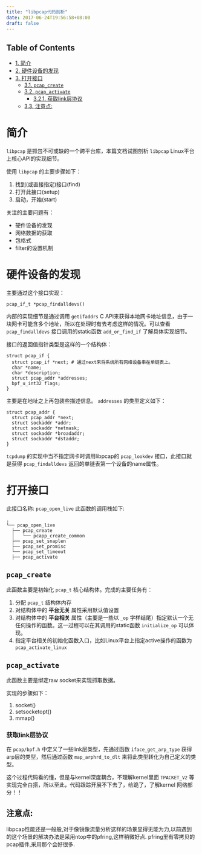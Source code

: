 ```yaml
---
title: "libpcap代码剖析"
date: 2017-06-24T19:56:58+08:00
draft: false
---
```

<div id="table-of-contents">
<h2>Table of Contents</h2>
<div id="text-table-of-contents">
<ul>
<li><a href="#sec-1">1. 简介</a></li>
<li><a href="#sec-2">2. 硬件设备的发现</a></li>
<li><a href="#sec-3">3. 打开接口</a>
<ul>
<li><a href="#sec-3-1">3.1. <code>pcap_create</code></a></li>
<li><a href="#sec-3-2">3.2. <code>pcap_activate</code></a>
<ul>
<li><a href="#sec-3-2-1">3.2.1. 获取link层协议</a></li>
</ul>
</li>
<li><a href="#sec-3-3">3.3. 注意点:</a></li>
</ul>
</li>
</ul>
</div>
</div>


# 简介<a id="sec-1" name="sec-1"></a>

`libpcap` 是抓包不可或缺的一个跨平台库，本篇文档试图剖析 `libpcap`  Linux平台上核心API的实现细节。

使用 `libpcap` 的主要步骤如下：

1.  找到(或直接指定)接口(find)
2.  打开此接口(setup)
3.  启动，开始(start)

关注的主要问题有：

-   硬件设备的发现
-   网络数据的获取
-   包格式
-   filter的设置机制

# 硬件设备的发现<a id="sec-2" name="sec-2"></a>

主要通过这个接口实现：

    pcap_if_t *pcap_findalldevs()

内部的实现细节是通过调用 `getifaddrs` C API来获得本地网卡地址信息，由于一块网卡可能含多个地址，所以在处理时有去考虑这样的情况。可以查看 `pcap_findalldevs` 接口调用的static函数 `add_or_find_if` 了解具体实现细节。

接口的返回值指针类型是这样的一个结构体：

    struct pcap_if {
      struct pcap_if *next; # 通过next来将系统所有网络设备串在单链表上。
      char *name;
      char *description;
      struct pcap_addr *addresses;
      bpf_u_int32 flags;
    }

主要是在地址之上再包装些描述信息。 `addresses` 的类型定义如下：

    struct pcap_addr {
      struct pcap_addr *next;
      struct sockaddr *addr;
      struct sockaddr *netmask;
      struct sockaddr *broadaddr;
      struct sockaddr *dstaddr;
    }

`tcpdump` 的实现中当不指定网卡时调用libpcap的 `pcap_lookdev` 接口，此接口就是获得 `pcap_findalldevs` 返回的单链表第一个设备的name属性。

# 打开接口<a id="sec-3" name="sec-3"></a>

此接口名称: `pcap_open_live` 此函数的调用栈如下:

    .
    └── pcap_open_live
      ├── pcap_create
      │   └── pcapp_create_common
      ├── pcap_set_snaplen
      ├── pcap_set_promisc
      └── pcap_set_timeout
      ├── pcap_activate

## `pcap_create`<a id="sec-3-1" name="sec-3-1"></a>

此函数主要是初始化 `pcap_t` 核心结构体。完成的主要任务有：

1.  分配 `pcap_t` 结构体内存
2.  对结构体中的 **平台无关** 属性采用默认值设置
3.  对结构体中的 **平台相关** 属性（主要是一些以 `_op` 字样结尾）指定默认一个无任何操作的函数。这一过程可以在其调用的static函数 `initialize_op` 可以体现。
4.  指定平台相关的初始化函数入口，比如Linux平台上指定active操作的函数为 `pcap_activate_linux`

## `pcap_activate`<a id="sec-3-2" name="sec-3-2"></a>

此函数主要是绑定raw socket来实现抓取数据。

实现的步骤如下：
1.  socket()
2.  setsocketopt()
3.  mmap()

### 获取link层协议<a id="sec-3-2-1" name="sec-3-2-1"></a>

在 `pcap/bpf.h` 中定义了一些link层类型，先通过函数 `iface_get_arp_type` 获得arp层的类型，然后通过函数 `map_arphrd_to_dlt` 来将此类型转化为自己定义的类型。

这个过程代码看的懂，但是与kernel深度耦合，不理解kernel里面 `TPACKET_V2` 等实现完全白搭，所以至此，代码跟踪开展不下去了，给跪了，了解kernel 网络部分！！

## 注意点:<a id="sec-3-3" name="sec-3-3"></a>

libpcap性能还是一般般,对于像镜像流量分析这样的场景显得无能为力,以前遇到的这个场景的解决办法是采用ntop中的pfring,这样稍微好点. pfring里有零拷贝的pcap插件,采用那个会好很多.
